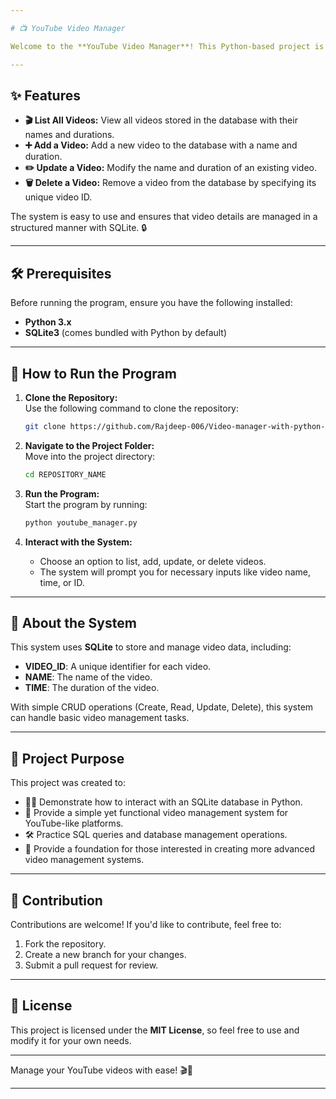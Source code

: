 ```yaml
---

# 📺 YouTube Video Manager  

Welcome to the **YouTube Video Manager**! This Python-based project is designed to help you manage a collection of videos in a database. You can easily add, update, list, and delete videos using a simple command-line interface. 🎥📂

---
```


## ✨ Features  

- **🎬 List All Videos:** View all videos stored in the database with their names and durations.
- **➕ Add a Video:** Add a new video to the database with a name and duration.
- **✏️ Update a Video:** Modify the name and duration of an existing video.
- **🗑️ Delete a Video:** Remove a video from the database by specifying its unique video ID.

The system is easy to use and ensures that video details are managed in a structured manner with SQLite. 🔒

---

## 🛠️ Prerequisites  

Before running the program, ensure you have the following installed:  

- **Python 3.x**
- **SQLite3** (comes bundled with Python by default)

---

## 🚀 How to Run the Program  

1. **Clone the Repository:**  
   Use the following command to clone the repository:  
   ```bash  
   git clone https://github.com/Rajdeep-006/Video-manager-with-python- 
   ```  
   

2. **Navigate to the Project Folder:**  
   Move into the project directory:  
   ```bash  
   cd REPOSITORY_NAME  
   ```

3. **Run the Program:**  
   Start the program by running:  
   ```bash  
   python youtube_manager.py  
   ```

4. **Interact with the System:**  
   - Choose an option to list, add, update, or delete videos.
   - The system will prompt you for necessary inputs like video name, time, or ID.

---

## 📘 About the System  

This system uses **SQLite** to store and manage video data, including:
- **VIDEO_ID**: A unique identifier for each video.
- **NAME**: The name of the video.
- **TIME**: The duration of the video.

With simple CRUD operations (Create, Read, Update, Delete), this system can handle basic video management tasks. 

---

## 🎯 Project Purpose  

This project was created to:
- 🧑‍💻 Demonstrate how to interact with an SQLite database in Python.
- 🎥 Provide a simple yet functional video management system for YouTube-like platforms.
- 🛠️ Practice SQL queries and database management operations.
- 🌟 Provide a foundation for those interested in creating more advanced video management systems.

---

## 🤝 Contribution  

Contributions are welcome! If you'd like to contribute, feel free to:
1. Fork the repository.
2. Create a new branch for your changes.
3. Submit a pull request for review.

---

## 📜 License  

This project is licensed under the **MIT License**, so feel free to use and modify it for your own needs.  

---

Manage your YouTube videos with ease! 🎬📂

---

